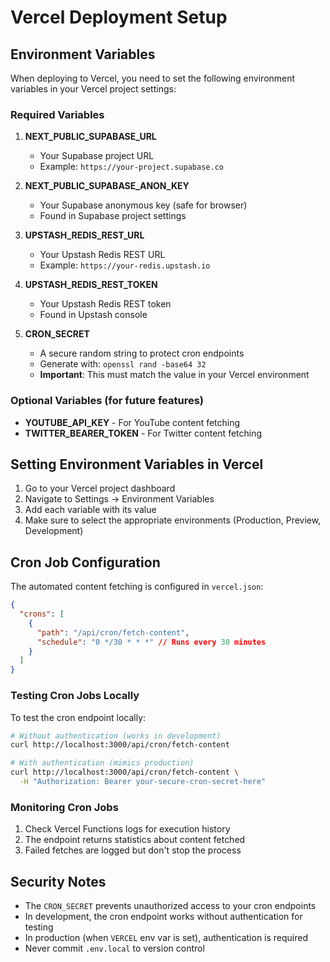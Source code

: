 # Vercel Deployment Setup

## Environment Variables

When deploying to Vercel, you need to set the following environment variables in your Vercel project settings:

### Required Variables

1. **NEXT_PUBLIC_SUPABASE_URL**
   - Your Supabase project URL
   - Example: `https://your-project.supabase.co`

2. **NEXT_PUBLIC_SUPABASE_ANON_KEY**
   - Your Supabase anonymous key (safe for browser)
   - Found in Supabase project settings

3. **UPSTASH_REDIS_REST_URL**
   - Your Upstash Redis REST URL
   - Example: `https://your-redis.upstash.io`

4. **UPSTASH_REDIS_REST_TOKEN**
   - Your Upstash Redis REST token
   - Found in Upstash console

5. **CRON_SECRET**
   - A secure random string to protect cron endpoints
   - Generate with: `openssl rand -base64 32`
   - **Important**: This must match the value in your Vercel environment

### Optional Variables (for future features)

- **YOUTUBE_API_KEY** - For YouTube content fetching
- **TWITTER_BEARER_TOKEN** - For Twitter content fetching

## Setting Environment Variables in Vercel

1. Go to your Vercel project dashboard
2. Navigate to Settings → Environment Variables
3. Add each variable with its value
4. Make sure to select the appropriate environments (Production, Preview, Development)

## Cron Job Configuration

The automated content fetching is configured in `vercel.json`:

```json
{
  "crons": [
    {
      "path": "/api/cron/fetch-content",
      "schedule": "0 */30 * * *" // Runs every 30 minutes
    }
  ]
}
```

### Testing Cron Jobs Locally

To test the cron endpoint locally:

```bash
# Without authentication (works in development)
curl http://localhost:3000/api/cron/fetch-content

# With authentication (mimics production)
curl http://localhost:3000/api/cron/fetch-content \
  -H "Authorization: Bearer your-secure-cron-secret-here"
```

### Monitoring Cron Jobs

1. Check Vercel Functions logs for execution history
2. The endpoint returns statistics about content fetched
3. Failed fetches are logged but don't stop the process

## Security Notes

- The `CRON_SECRET` prevents unauthorized access to your cron endpoints
- In development, the cron endpoint works without authentication for testing
- In production (when `VERCEL` env var is set), authentication is required
- Never commit `.env.local` to version control
